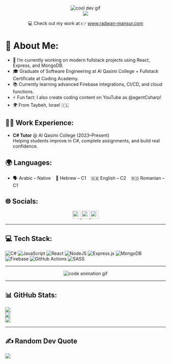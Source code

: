 <div align="center">
  <img   src="https://user-images.githubusercontent.com/74038190/225813708-98b745f2-7d22-48cf-9150-083f1b00d6c9.gif" alt="cool dev gif" />
</div>



<div align="center">
  <img src="https://visitor-badge.laobi.icu/badge?page_id=ReactRay.ReactRay&" />
</div>

<p align="center">
  💻 Check out my work at 👉 <a href="https://www.radwan-mansur.com" target="_blank">www.radwan-mansur.com</a>
</p>

# 💫 About Me:
- 🔭 I’m currently working on modern fullstack projects using React, Express, and MongoDB.<br>
- 🎓 Graduate of Software Engineering at Al Qasimi College + Fullstack Certificate at Coding Academy.<br>
- 📚 Currently learning advanced Firebase integrations, CI/CD, and cloud functions.<br>
- ⚡ Fun fact: I also create coding content on YouTube as @agentCsharp!<br>
- 🌍 From Taybeh, Israel 🇮🇱

## 👨‍🏫 Work Experience:
- **C# Tutor** @ Al Qasimi College (2023–Present)<br>
  Helping students improve in C#, complete assignments, and build real confidence.

## 🌍 Languages:
- 🗣 Arabic – Native &nbsp;&nbsp; 💬 Hebrew – C1 &nbsp;&nbsp; 🇬🇧 English – C2 &nbsp;&nbsp; 🇷🇴 Romanian – C1

## 🌐 Socials:
<div align="center">
  <a href="https://www.linkedin.com/in/radwan-mansur-1368b7232/" target="_blank">
    <img src="https://img.shields.io/static/v1?message=LinkedIn&logo=linkedin&label=&color=0077B5&logoColor=white&labelColor=&style=for-the-badge" height="25" />
  </a>
  <a href="https://www.youtube.com/@agentCsharp" target="_blank">
    <img src="https://img.shields.io/static/v1?message=Youtube&logo=youtube&label=&color=FF0000&logoColor=white&labelColor=&style=for-the-badge" height="25" />
  </a>
  <a href="https://www.radwan-mansur.com" target="_blank">
    <img src="https://img.shields.io/static/v1?message=Portfolio&logo=google-chrome&label=&color=4285F4&logoColor=white&labelColor=&style=for-the-badge" height="25" />
  </a>
</div>

---

## 💻 Tech Stack:
![C#](https://img.shields.io/badge/c%23-%23239120.svg?style=for-the-badge&logo=csharp&logoColor=white)
![JavaScript](https://img.shields.io/badge/javascript-%23323330.svg?style=for-the-badge&logo=javascript&logoColor=%23F7DF1E)
![React](https://img.shields.io/badge/react-%2320232a.svg?style=for-the-badge&logo=react&logoColor=%2361DAFB)
![NodeJS](https://img.shields.io/badge/node.js-6DA55F?style=for-the-badge&logo=node.js&logoColor=white)
![Express.js](https://img.shields.io/badge/express.js-%23404d59.svg?style=for-the-badge&logo=express&logoColor=%2361DAFB)
![MongoDB](https://img.shields.io/badge/mongodb-%2347A248.svg?style=for-the-badge&logo=mongodb&logoColor=white)
![Firebase](https://img.shields.io/badge/firebase-%23039BE5.svg?style=for-the-badge&logo=firebase)
![GitHub Actions](https://img.shields.io/badge/github%20actions-%232671E5.svg?style=for-the-badge&logo=githubactions&logoColor=white)
![SASS](https://img.shields.io/badge/SASS-hotpink.svg?style=for-the-badge&logo=SASS&logoColor=white)

---

<div align="center">
  <img src="https://user-images.githubusercontent.com/74038190/212750996-938b257b-266c-45a7-9af7-655341c0f58b.gif" alt="code animation gif" />
</div>

---

## 📊 GitHub Stats:
![](https://github-readme-stats.vercel.app/api?username=reactray&theme=dark&hide_border=false)<br/>
![](https://nirzak-streak-stats.vercel.app/?user=reactray&theme=dark&hide_border=false)<br/>
![](https://github-readme-stats.vercel.app/api/top-langs/?username=reactray&theme=dark&layout=compact)

---

## ✍️ Random Dev Quote
![](https://quotes-github-readme.vercel.app/api?type=horizontal&theme=radical)
